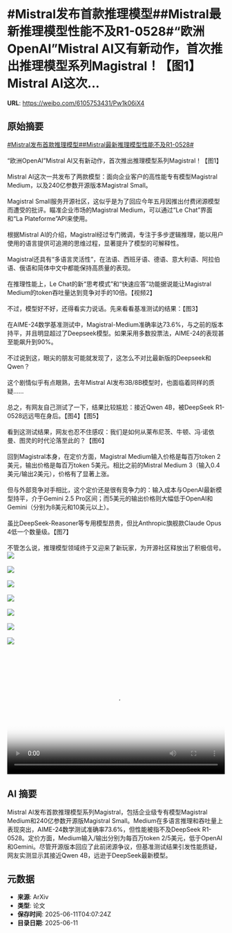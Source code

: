 # #Mistral发布首款推理模型##Mistral最新推理模型性能不及R1-0528#“欧洲OpenAI”Mistral AI又有新动作，首次推出推理模型系列Magistral！【图1】Mistral AI这次...

**URL**: https://weibo.com/6105753431/Pw1k06iX4

## 原始摘要

<a href="https://m.weibo.cn/search?containerid=231522type%3D1%26t%3D10%26q%3D%23Mistral%E5%8F%91%E5%B8%83%E9%A6%96%E6%AC%BE%E6%8E%A8%E7%90%86%E6%A8%A1%E5%9E%8B%23&amp;extparam=%23Mistral%E5%8F%91%E5%B8%83%E9%A6%96%E6%AC%BE%E6%8E%A8%E7%90%86%E6%A8%A1%E5%9E%8B%23" data-hide=""><span class="surl-text">#Mistral发布首款推理模型#</span></a><a href="https://m.weibo.cn/search?containerid=231522type%3D1%26t%3D10%26q%3D%23Mistral%E6%9C%80%E6%96%B0%E6%8E%A8%E7%90%86%E6%A8%A1%E5%9E%8B%E6%80%A7%E8%83%BD%E4%B8%8D%E5%8F%8AR1-0528%23&amp;extparam=%23Mistral%E6%9C%80%E6%96%B0%E6%8E%A8%E7%90%86%E6%A8%A1%E5%9E%8B%E6%80%A7%E8%83%BD%E4%B8%8D%E5%8F%8AR1-0528%23" data-hide=""><span class="surl-text">#Mistral最新推理模型性能不及R1-0528#</span></a><br><br>“欧洲OpenAI”Mistral AI又有新动作，首次推出推理模型系列Magistral！【图1】<br><br>Mistral AI这次一共发布了两款模型：面向企业客户的高性能专有模型Magistral Medium，以及240亿参数开源版本Magistral Small。<br><br>Magistral Small服务开源社区，这似乎是为了回应今年五月因推出付费闭源模型而遭受的批评。瞄准企业市场的Magistral Medium，可以通过“Le Chat”界面和“La Plateforme”API来使用。<br><br>根据Mistral AI的介绍，Magistral经过专门微调，专注于多步逻辑推理，能以用户使用的语言提供可追溯的思维过程，显著提升了模型的可解释性。<br><br>Magistral还具有“多语言灵活性”，在法语、西班牙语、德语、意大利语、阿拉伯语、俄语和简体中文中都能保持高质量的表现。<br><br>在推理性能上，Le Chat的新“思考模式”和“快速应答”功能据说能让Magistral Medium的token吞吐量达到竞争对手的10倍。【视频2】<br><br>不过，模型好不好，还得看实力说话。先来看看基准测试的结果：【图3】<br><br>在AIME-24数学基准测试中，Magistral-Medium准确率达73.6%，与之前的版本持平，并且明显超过了Deepseek模型。如果采用多数投票法，AIME-24的表现甚至能飙升到90%。<br><br>不过说到这，眼尖的朋友可能就发现了，这怎么不对比最新版的Deepseek和Qwen？<br><br>这个剧情似乎有点眼熟，去年Mistral AI发布3B/8B模型时，也面临着同样的质疑……<br><br>总之，有网友自己测试了一下，结果比较尴尬：接近Qwen 4B，被DeepSeek R1-0528远远甩在身后。【图4】【图5】<br><br>看到这测试结果，网友也忍不住感叹：我们是如何从莱布尼茨、牛顿、冯·诺依曼、图灵的时代沦落至此的？【图6】<br><br>回到Magistral本身，在定价方面，Magistral Medium输入价格是每百万token 2美元，输出价格是每百万token 5美元。相比之前的Mistral Medium 3（输入0.4美元/输出2美元），价格有了显著上涨。<br><br>但与外部竞争对手相比，这个定价还是很有竞争力的：输入成本与OpenAI最新模型持平，介于Gemini 2.5 Pro区间；而5美元的输出价格则大幅低于OpenAI和Gemini（分别为8美元和10美元以上）。<br><br>虽比DeepSeek-Reasoner等专用模型昂贵，但比Anthropic旗舰款Claude Opus 4低一个数量级。【图7】<br><br>不管怎么说，推理模型领域终于又迎来了新玩家，为开源社区释放出了积极信号。<img style="" src="https://tvax3.sinaimg.cn/large/006Fd7o3gy1i2b8ql1emlj31620vm7b7.jpg" referrerpolicy="no-referrer"><br><br><img style="" src="https://tvax2.sinaimg.cn/large/006Fd7o3ly1i2b8rij1f3j31hc0u0wfp.jpg" referrerpolicy="no-referrer"><br><br><img style="" src="https://tvax4.sinaimg.cn/large/006Fd7o3gy1i2b8qsiz0fj30m808ttb1.jpg" referrerpolicy="no-referrer"><br><br><img style="" src="https://tvax1.sinaimg.cn/large/006Fd7o3gy1i2b8qvawxoj30to0y04bs.jpg" referrerpolicy="no-referrer"><br><br><img style="" src="https://tvax2.sinaimg.cn/large/006Fd7o3gy1i2b8qxdq1oj31240o4q8c.jpg" referrerpolicy="no-referrer"><br><br><img style="" src="https://tvax3.sinaimg.cn/large/006Fd7o3gy1i2b8qz4xhej30u006iju0.jpg" referrerpolicy="no-referrer"><br><br><img style="" src="https://tvax1.sinaimg.cn/large/006Fd7o3gy1i2b8r1h4olj30hw09nab9.jpg" referrerpolicy="no-referrer"><br><br><br clear="both"><div style="clear: both"></div><video controls="controls" poster="https://tvax2.sinaimg.cn/orj480/006Fd7o3ly1i2b8rhqi9bj31hc0u0wfp.jpg" style="width: 100%"><source src="https://f.video.weibocdn.com/o0/L2QAEfbGlx08oXcNDfQ40104120071mF0E010.mp4?label=mp4_720p&amp;template=1280x720.25.0&amp;ori=0&amp;ps=1CwnkDw1GXwCQx&amp;Expires=1749618156&amp;ssig=i38xKHXxpz&amp;KID=unistore,video"><source src="https://f.video.weibocdn.com/o0/LEVc5XZ4lx08oXcNjGbe010412003h280E010.mp4?label=mp4_hd&amp;template=852x480.25.0&amp;ori=0&amp;ps=1CwnkDw1GXwCQx&amp;Expires=1749618156&amp;ssig=UV%2BbDJCvRY&amp;KID=unistore,video"><source src="https://f.video.weibocdn.com/o0/ZzQYUPWClx08oXcOms48010412001P0M0E010.mp4?label=mp4_ld&amp;template=640x360.25.0&amp;ori=0&amp;ps=1CwnkDw1GXwCQx&amp;Expires=1749618156&amp;ssig=0EzjABtXwO&amp;KID=unistore,video"><p>视频无法显示，请前往<a href="https://video.weibo.com/show?fid=1034%3A5176315553185800" target="_blank" rel="noopener noreferrer">微博视频</a>观看。</p></video>

## AI 摘要

Mistral AI发布首款推理模型系列Magistral，包括企业级专有模型Magistral Medium和240亿参数开源版Magistral Small。Medium在多语言推理和吞吐量上表现突出，AIME-24数学测试准确率73.6%，但性能被指不及DeepSeek R1-0528。定价方面，Medium输入/输出分别为每百万token 2/5美元，低于OpenAI和Gemini。尽管开源版本回应了此前闭源争议，但基准测试结果引发性能质疑，网友实测显示其接近Qwen 4B，远逊于DeepSeek最新模型。

## 元数据

- **来源**: ArXiv
- **类型**: 论文
- **保存时间**: 2025-06-11T04:07:24Z
- **目录日期**: 2025-06-11
